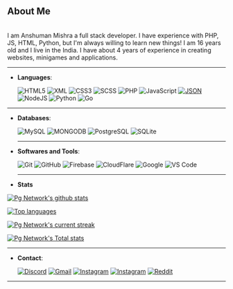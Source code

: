## About Me
<br>
I am Anshuman Mishra a full stack developer. I have experience with PHP, JS, HTML, Python, but I'm always willing to learn new things! I am 16 years old and I live in the India. I have about 4 years of experience in creating websites, minigames and applications.

<br>
<hr>

- **Languages**:
    
    ![HTML5](https://img.shields.io/badge/HTML5-%23E34F26.svg?style=for-the-badge&logo=html5&logoColor=white)
    ![XML](https://img.shields.io/badge/XML-%23FF6600.svg?style=for-the-badge&logo=xml&logoColor=white)
    ![CSS3](https://img.shields.io/badge/CSS-%231572B6.svg?style=for-the-badge&logo=css3&logoColor=white)
    ![SCSS](https://img.shields.io/badge/SCSS-CC6699.svg?style=for-the-badge&logo=css3&logoColor=white)
    ![PHP](https://img.shields.io/badge/PHP-777BB4.svg?style=for-the-badge&logo=php&logoColor=white)
    ![JavaScript](https://img.shields.io/badge/JavaScript-%23F7DF1E.svg?style=for-the-badge&logo=javascript&logoColor=black)
    [![JSON](https://img.shields.io/badge/JSON-grey.svg?style=for-the-badge&logo=JSON&logoColor=white)](https://img.shields.io/badge/JSON-gray?style=for-the-badge&logo=JSON&logoColor=white)
    ![NodeJS](https://img.shields.io/badge/node.js-6DA55F?style=for-the-badge&logo=node.js&logoColor=white)
    ![Python](https://img.shields.io/badge/python-FFD43B?style=for-the-badge&logo=python&logoColor=3776AB)
    ![Go](https://img.shields.io/badge/go-00ADD8?style=for-the-badge&logo=go&logoColor=ffdd54)

<hr>

- **Databases**:

    ![MySQL](https://img.shields.io/badge/mysql-%2300f.svg?style=for-the-badge&logo=mysql&logoColor=white)
    ![MONGODB](https://img.shields.io/badge/mongodb-47A248.svg?style=for-the-badge&logo=mongodb&logoColor=white)
    ![PostgreSQL](https://img.shields.io/badge/Postgre%20SQL-336791.svg?style=for-the-badge&logo=postgresql&logoColor=white)
    ![SQLite](https://img.shields.io/badge/SQLite-003B57.svg?style=for-the-badge&logo=sqlite&logoColor=white)

  <hr>

- **Softwares and Tools**:
    
    ![Git](https://img.shields.io/badge/git-%23F05033.svg?style=for-the-badge&logo=git&logoColor=white)
    ![GitHub](https://img.shields.io/badge/github-%23121011.svg?style=for-the-badge&logo=github&logoColor=white)
    ![Firebase](https://img.shields.io/badge/firebase-F57C00.svg?style=for-the-badge&logo=firebase&logoColor=black)
    ![CloudFlare](https://img.shields.io/badge/cloudflare-F38020.svg?style=for-the-badge&logo=cloudflare&logoColor=black)
    ![Google](https://img.shields.io/badge/google-4285F4.svg?style=for-the-badge&logo=google&logoColor=white)
    ![VS Code](https://img.shields.io/badge/Visual%20Studio%20Code-0078D7.svg?style=for-the-badge&logo=visualstudiocode&logoColor=white)

  <hr>

- **Stats**

[![Pg Network's github stats](https://bad-apple-github-readme.vercel.app/api?username=PgNetwork01&show_icons=true&count_private=true&line_height=20&icon_color=00b3ff&theme=radical&title_color=00b3ff)](https://bad-apple-github-readme.vercel.app/api?username=PgNetwork01&show_icons=true&count_private=true&line_height=20&icon_color=00b3ff&theme=radical&title_color=00b3ff)
 
[![Top languages](https://github-readme-mwendwa.vercel.app/api/top-langs/?username=PgNetwork01&layout=compact&count_private=true&theme=radical&title_color=00b3ff)](https://github-readme-mwendwa.vercel.app/api/top-langs/?username=PgNetwork01&layout=compact&count_private=true&theme=radical&title_color=00b3ff)

[![Pg Network's current streak](https://streak-stats.demolab.com/?user=PgNetwork01&count_private=true&theme=radical&title_color=00b3ff)](https://streak-stats.demolab.com/?user=PgNetwork01&count_private=true&theme=radical&title_color=00b3ff)

[![Pg Network's Total stats](https://github-profile-summary-cards.vercel.app/api/cards/profile-details?username=PgNetwork01&theme=radical&title_color=00b3ff)](https://github-profile-summary-cards.vercel.app/api/cards/profile-details?username=PgNetwork01&theme=radical&title_color=00b3ff)
<hr>

- **Contact**:
    
    [![Discord](https://img.shields.io/badge/Discord-5865F2.svg?style=for-the-badge&logo=discord&logoColor=white)](https://discord.gg/XAZgdrR6k6)
    [![Gmail](https://img.shields.io/badge/Gmail-D14836.svg?style=for-the-badge&logo=gmail&logoColor=white)](mailto:anshumanmishra799@gmail.com)
    [![Instagram](https://img.shields.io/badge/Instagram-E4405F.svg?style=for-the-badge&logo=instagram&logoColor=white)](https://www.instagram.com/pgnetwork01)
    [![Instagram](https://img.shields.io/badge/Instagram-black.svg?style=for-the-badge&logo=instagram&logoColor=E4405F)](https://www.instagram.com/anshuman_not)
    [![Reddit](https://img.shields.io/badge/Reddit-FF4500.svg?style=for-the-badge&logo=reddit&logoColor=white)](https://www.reddit.com/user/PgNetwork01)

<hr>
